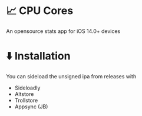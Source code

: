 # 📈 CPU Cores
An opensource stats app for iOS 14.0+ devices

# ⬇️ Installation
You can sideload the unsigned ipa from releases with
- Sideloadly
- Altstore
- Trollstore
- Appsync (JB)
